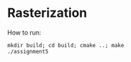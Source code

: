 Rasterization
========================

How to run:
```
mkdir build; cd build; cmake ..; make
./assignment5
```
